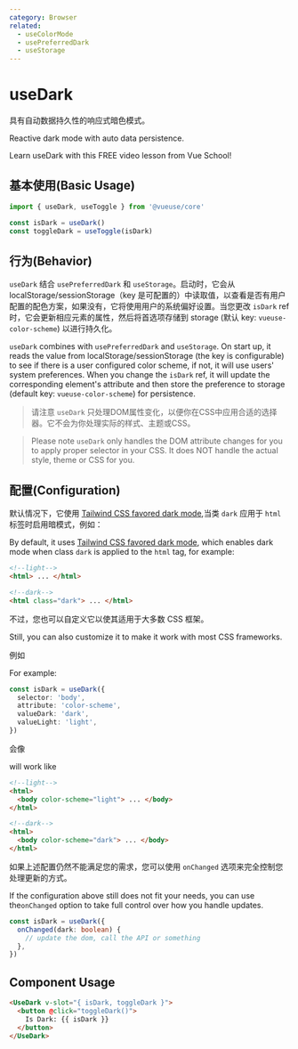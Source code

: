 ```yaml
---
category: Browser
related:
  - useColorMode
  - usePreferredDark
  - useStorage
---
```


# useDark

具有自动数据持久性的响应式暗色模式。

Reactive dark mode with auto data persistence.

<CourseLink href="https://vueschool.io/lessons/theming-with-vueuse-usedark-and-usecolormode?friend=vueuse">Learn useDark with this FREE video lesson from Vue School!</CourseLink>

## 基本使用(Basic Usage)

```js
import { useDark, useToggle } from '@vueuse/core'

const isDark = useDark()
const toggleDark = useToggle(isDark)
```

## 行为(Behavior)

`useDark` 结合 `usePreferredDark` 和 `useStorage`。启动时，它会从 localStorage/sessionStorage（key 是可配置的）中读取值，以查看是否有用户配置的配色方案，如果没有，它将使用用户的系统偏好设置。当您更改 `isDark` ref 时，它会更新相应元素的属性，然后将首选项存储到 storage (默认 key: `vueuse-color-scheme`) 以进行持久化。

`useDark` combines with `usePreferredDark` and `useStorage`. On start up, it reads the value from localStorage/sessionStorage (the key is configurable) to see if there is a user configured color scheme, if not, it will use users' system preferences. When you change the `isDark` ref, it will update the corresponding element's attribute and then store the preference to storage (default key: `vueuse-color-scheme`) for persistence.

> 请注意 `useDark` 只处理DOM属性变化，以便你在CSS中应用合适的选择器。它不会为你处理实际的样式、主题或CSS。

> Please note `useDark` only handles the DOM attribute changes for you to apply proper selector in your CSS. It does NOT handle the actual style, theme or CSS for you.

## 配置(Configuration)

默认情况下，它使用 [Tailwind CSS favored dark mode](https://tailwindcss.com/docs/dark-mode#toggling-dark-mode-manually),当类 `dark` 应用于 `html` 标签时启用暗模式，例如：

By default, it uses [Tailwind CSS favored dark mode](https://tailwindcss.com/docs/dark-mode#toggling-dark-mode-manually), which enables dark mode when class `dark` is applied to the `html` tag, for example:

```html
<!--light-->
<html> ... </html>

<!--dark-->
<html class="dark"> ... </html>
```

不过，您也可以自定义它以使其适用于大多数 CSS 框架。

Still, you can also customize it to make it work with most CSS frameworks.

例如

For example:

```ts
const isDark = useDark({
  selector: 'body',
  attribute: 'color-scheme',
  valueDark: 'dark',
  valueLight: 'light',
})
```
会像

will work like

```html
<!--light-->
<html>
  <body color-scheme="light"> ... </body>
</html>

<!--dark-->
<html>
  <body color-scheme="dark"> ... </body>
</html>
```

如果上述配置仍然不能满足您的需求，您可以使用 `onChanged` 选项来完全控制您处理更新的方式。

If the configuration above still does not fit your needs, you can use the`onChanged` option to take full control over how you handle updates.

```ts
const isDark = useDark({
  onChanged(dark: boolean) {
    // update the dom, call the API or something
  },
})
```

## Component Usage

```html
<UseDark v-slot="{ isDark, toggleDark }">
  <button @click="toggleDark()">
    Is Dark: {{ isDark }}
  </button>
</UseDark>
```
